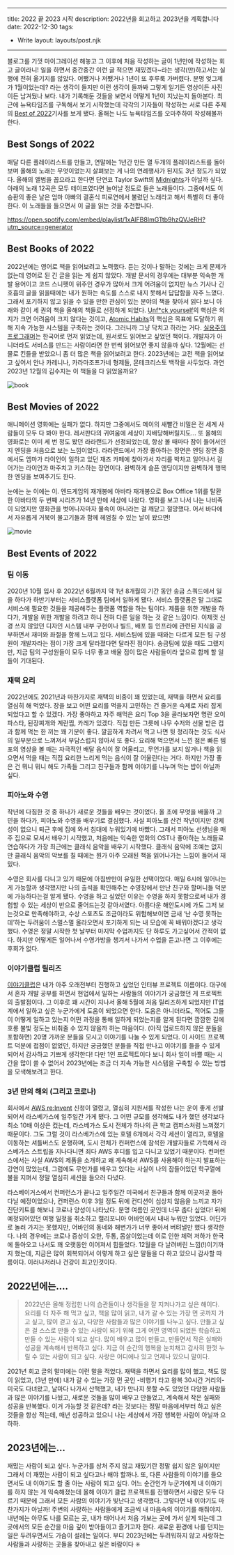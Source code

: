---
title: 2022 끝 2023 시작
description: 2022년을 회고하고 2023년을 계획합니다
date: 2022-12-30
tags:
  - Write
layout: layouts/post.njk
------

블로그를 기껏 마이그레이션 해놓고 그 이후에 처음 작성하는 글이 1년만에 작성하는 회고 글이라니! 일을 하면서 중간중간 이런 글 적으면 재밌겠다~라는 생각(만)하고서는 실행에 전혀 옮기지를 않았다. 어쨌거나 저쨌거나 1년이 또 후루룩 가버렸다. 분명 엊그제가 1월이었는데? 라는 생각이 들지만 이런 생각이 들까봐 그렇게 일기든 영상이든 사진이든 남겨뒀나 보다. 내가 기록해둔 것들을 보면서 어떻게 1년이 지났는지 돌아본다. 최근에 뉴욕타임즈를 구독해서 보기 시작했는데 각각의 기자들이 작성하는 서로 다른 주제의 [Best of 2022](https://www.nytimes.com/spotlight/best-of)기사를 보게 됐다. 올해는 나도 뉴욕타임즈를 오마주하여 작성해볼까 한다. 

## Best Songs of 2022

매달 다른 플레이리스트를 만들고, 연말에는 1년간 만든 열 두개의 플레이리스트를 돌아보며 올해의 노래는 무엇이었는지 살펴보는 게 나의 연례행사가 된지도 3년 정도가 되었다. 올해의 앨범을 꼽으라고 한다면 단연코 Taylor Swift의 [Midnights](https://open.spotify.com/album/151w1FgRZfnKZA9FEcg9Z3?si=Y5o8MD9pSF6FoA23HATfHA)가 아닐까 싶다. 아래의 노래 12곡은 모두 테이프였다면 늘어날 정도로 들은 노래들이다. 그중에서도 이승환의 좋은 날은 엄마 아빠의 결혼식 피로연에서 불렀던 노래라고 해서 특별히 더 좋아한다. 이 노래들을 들으면서 이 글을 읽는 것을 추천합니다. 

https://open.spotify.com/embed/playlist/1xAlFB8ImGTtb9hzQVJeRH?utm_source=generator

## Best Books of 2022

2022년에는 영어로 책을 읽어보려고 노력했다. 듣는 것이나 말하는 것에는 크게 문제가 없는데 영어로 된 긴 글을 읽는 게 쉽지 않았다. 개발 문서의 경우에는 대부분 익숙한 개발 용어이고 코드 스니펫이 위주인 경우가 많아서 크게 어려움이 없지만 뉴스 기사나 긴 호흡의 글을 읽을때에는 내가 원하는 속도를 스스로 내지 못해서 답답함을 자주 느꼈다. 그래서 포기하지 않고 읽을 수 있을 만한 관심이 있는 분야의 책을 찾아서 읽다 보니 아래와 같이 세 권의 책을 올해의 책들로 선정하게 되었다. [Unf*ck yourself](https://www.amazon.com/Unfu-Yourself-Your-Head-into/dp/0062803832)의 핵심은 의지가 크면 어려움이 크지 않다는 것이고, [Atomic Habits](https://www.amazon.com/Atomic-Habits-Proven-Build-Break/dp/0735211299)의 핵심은 목표에 도달하기 위해 지속 가능한 시스템을 구축하는 것이다. 그러니까 그냥 닥치고 하라는 거다. [실용주의 프로그래머](https://www.amazon.com/Pragmatic-Programmer-journey-mastery-Anniversary/dp/0135957052)는 한국어로 먼저 읽었는데, 원서로도 읽어보고 싶었던 책이다. 개발자가 아니더라도 서비스를 만드는 사람이라면 한 번씩 읽어보면 좋지 않을까 싶다. 12월에는 선물로 킨들을 받았으니 좀 더 많은 책을 읽어보려고 한다. 2023년에는 고전 책을 읽어보고 싶어서 안나 카레니나, 카라마조프가네 형제들, 몬테크리스토 백작을 사두었다. 과연 2023년 12월의 김수지는 이 책들을 다 읽었을까요?

![book](https://user-images.githubusercontent.com/40863240/210344143-c8bab7c1-7321-4603-b5fd-f58cb2509fc1.jpg)

## Best Movies of 2022
애니메이션 영화에는 실패가 없다. 하지만 그중에서도 메이의 새빨간 비밀은 전 세계 사람들이 모두 다 봐야 한다. 레서판다의 귀여움에 세상이 지배당해버릴지도... 또 올해의 영화로는 이미 세 번 정도 봤던 라라랜드가 선정되었는데, 항상 볼 때마다 잠이 들어서인지 엔딩을 처음으로 보는 느낌이었다. 라라랜드에서 가장 좋아하는 장면은 엔딩 장면 중에서도 엠마가 라이언이 일하고 있던 재즈 카페에 찾아가서 자리를 박차고 일어나서 걸어가는 라이언과 마주치고 키스하는 장면이다. 완벽하게 슬픈 엔딩이지만 완벽하게 행복한 엔딩을 보여주기도 한다.

눈에는 눈 이에는 이. 엔드게임의 재개봉에 아바타 재개봉으로 Box Office 1위를 탈환한 아바타의 두 번째 시리즈가 14년 만에 세상에 나왔다. 영화를 보고 나서 나는 나비족이 되었지만 영화관을 벗어나자마자 물속이 아니라는 걸 깨닫고 절망했다. 어서 바다에서 자유롭게 거북이 물고기들과 함께 헤엄칠 수 있는 날이 왔으면! 

![movie](https://user-images.githubusercontent.com/40863240/210344161-65bedb99-4cd7-4a49-89f6-702ca74d1737.jpg)

## Best Events of 2022

### 팀 이동

2020년 10월 입사 후 2022년 6월까지 약 1년 8개월의 기간 동안 송금 스쿼드에서 일을 하다가 하반기부터는 서비스플랫폼 팀에서 일하게 됐다. 서비스 플랫폼은 말 그대로 서비스에 필요한 것들을 제공해주는 플랫폼 역할을 하는 팀이다. 제품을 위한 개발을 하다가, 개발을 위한 개발을 하려고 하니 전혀 다른 일을 하는 것 같은 느낌이다. 이제껏 신경 쓰지 않았던 디자인 시스템 내부 구현이나 빌드, 배포 등 인프라에 관련된 지식을 공부하면서 재미와 좌절을 함께 느끼고 있다. 서비스팀에 있을 때와는 다르게 모든 팀 구성원이 개발자라는 점이 가장 크게 달라졌다면 달라진 점이다. 송금팀에 있을 때도 그랬지만, 지금 팀의 구성원들이 모두 너무 좋고 배울 점이 많은 사람들이라 앞으로 함께 할 일들이 기대된다.

### 재택 요리

2022년에도 2021년과 마찬가지로 재택의 비중이 꽤 있었는데, 재택을 하면서 요리를 열심히 해 먹었다. 장을 보고 어떤 요리를 먹을지 고민하는 건 즐거운 숙제로 자리 잡게 되었다고 할 수 있겠다. 가장 좋아하고 자주 해먹은 요리 Top 3을 골라보자면 명란 오이 파스타, 된장찌개와 계란찜, 카레가 있겠다. 직접 만든 그릇에 나무 수저와 선물 받은 컵과 함께 먹는 한 끼는 꽤 기분이 좋다. 깔끔하게 차려서 먹고 나면 뒷 정리하는 것도 식사의 일부분으로 느껴져서 부담스럽지 않아서 또 좋다. 요리해 먹으면서 느낀 점은 빠른 템포의 영상을 볼 때는 자극적인 배달 음식이 잘 어울리고, 무언가를 보지 않거나 책을 읽으면서 먹을 때는 직접 요리한 느리게 먹는 음식이 잘 어울린다는 거다. 하지만 가장 좋은 건 뭐니 뭐니 해도 가족들 그리고 친구들과 함께 이야기를 나누며 먹는 밥이 아닐까 싶다. 

### 피아노와 수영

작년에 다짐한 것 중 하나가 새로운 것들을 배우는 것이었다. 올 초에 무엇을 배울까 고민을 하다가, 피아노와 수영을 배우기로 결심했다. 사실 피아노를 산건 작년이지만 강제성이 없으니 퇴근 후에 집에 와서 침대에 누워있기에 바빴다. 그래서 피아노 선생님을 매주 집으로 모셔서 배우기 시작했고, 처음에는 익숙한 영화의 OST나 좋아하는 노래들로 연습하다가 가장 최근에는 클래식 음악을 배우기 시작했다. 클래식 음악에 조예는 없지만 클래식 음악의 악보를 칠 때에는 뭔가 아주 오래된 책을 읽어나가는 느낌이 들어서 재밌다. 

수영은 회사를 다니고 있기 때문에 아침반만이 유일한 선택이었다. 매일 6시에 일어나는게 가능할까 생각했지만 나의 출석을 확인해주는 수영장에서 만난 친구와 할머니들 덕분에 가능하다는걸 알게 됐다. 수영을 하고 싶었던 이유는 수영을 하지 못함으로써 내가 경험할 수 있는 세상이 반으로 줄어드는것 같아서였다. 아름다운 해안도시에 가도 그저 보는것으로 만족해야하고, 수상 스포츠도 조금이라도 위험해보이면 금새 ‘난 수영 못하는데’하는 두려움이 스멀스멀 올라오면서 포기하게 되는 내 모습에 꼭 배워야겠다고 생각했다. 수영은 정말 시작한 첫 날부터 마지막 수업까지도 단 하루도 가고싶어서 간적이 없다. 하지만 어떻게든 일어나서 수영가방을 챙겨서 나가서 수업을 듣고나면 그 이후에는 후회가 없다. 

### 이야기클럽 릴리즈

[이야기클럽](https://www.iyagi.club/)은 내가 아주 오래전부터 진행하고 싶었던 인터뷰 프로젝트 이름이다. 대구에서 혼자 개발 공부를 하면서 현업에서 일하는 사람들의 이야기가 궁금했던 게 프로젝트의 출발점이다. 그 이후로 꽤 시간이 지나서 올해 5월에 처음 릴리즈하게 되었지만 IT업계에서 일하고 싶은 누군가에게 도움이 되었으면 한다. 도움은 아니더라도, 적어도 그들이 어떻게 일하고 있는지 어떤 과정을 통해 일하게 되었는지를 알게 된다면 깜깜한 길에 호롱 불빛 정도는 비춰줄 수 있지 않을까 하는 마음이다. (아직 업로드하지 않은 분들을 포함하면) 20명 가까운 분들을 모시고 이야기를 나눌 수 있게 되었다. 이 사이드 프로젝트 덕분에 접점이 없었던, 하지만 궁금했던 분들을 직접 만나고 이야기를 들을 수 있게 되어서 감사하고 기쁘게 생각한다! 다만 1인 프로젝트이다 보니 회사 일이 바쁠 때는 시간을 많이 쓸 수 없어서 2023년에는 조금 더 지속 가능한 시스템을 구축할 수 있는 방법을 모색해보려고 한다.

### 3년 만의 해외 (그리고 코로나)

회사에서 [AWS re:Invent](https://reinvent.awsevents.com/) 신청이 열렸고, 열심히 지원서를 작성한 나는 운이 좋게 선발되어서 라스베가스에 일주일간 가게 됐다. 그 어떤 규모를 생각해도 내가 했던 생각보다 최소 10배 이상은 컸는데, 라스베가스 도시 전체가 하나의 큰 학교 캠퍼스처럼 느껴졌기 때문이다. 그도 그럴 것이 라스베가스에 있는 호텔 6개에서 각각 세션이 열리고, 호텔을 이동하는 셔틀버스도 운행하며, 도시 전체가 컨퍼런스에 참석한 개발자들로 가득해서 라스베가스 스트립을 지나다니면 죄다 AWS 후디를 입고 다니고 있었기 때문이다. 컨퍼런스에서는 사실 AWS의 제품을 소개하고 왜 계속해서 AWS를 사용해야 하는지 발표하는 강연이 많았는데, 그럼에도 무언가를 배우고 있다는 사실이 나의 잠들어있던 학구열에 불을 지펴서 정말 열심히 세션을 들으러 다녔다.

라스베이거스에서 컨퍼런스가 끝나고 일주일간 미국에서 친구들과 함께 이곳저곳 돌아다닐 예정이었으나, 컨퍼런스 이후 3일 정도 뒤에 컨디션이 심상치 않음을 느끼고 자가진단키트를 해보니 코로나 양성이 나타났다. 분명 여름인 곳인데 너무 춥다 싶었다! 뒤에 예정되어있던 여행 일정을 취소하고 캘리포니아 어바인에서 내내 누워만 있었다. 어딘가로 놀러 가지는 못했지만, 어바인의 동네와 해변가가 너무 좋아서 버텨낼만 했다 생각한다. 나의 경우에는 코로나 증상이 오한, 두통, 몸살이었는데 이로 인한 체력 저하가 한국에 돌아오고 나서도 꽤 오랫동안 이어져서 힘들었다. 12월을 다 날려버린 느낌(!)이기까지 했는데, 지금은 많이 회복되어서 이렇게 하고 싶은 말들을 다 하고 있으니 감사할 따름이다. 이러나저러나 건강이 최고인것이다.

## 2022년에는….

> 2022년은 올해 정립한 나의 습관들이나 생각들을 잘 지켜나가고 싶은 해이다. 요리를 더 자주 해 먹고 싶고, 책을 많이 읽고, 내가 갈 수 있는 가장 먼 곳까지 가고 싶고, 많이 걷고 싶고, 다양한 사람들과 많은 이야기를 나누고 싶다. 만들고 싶은 걸 스스로 만들 수 있는 사람이 되기 위해 그게 어떤 영역이 되었든 학습하고 만들 수 있는 사람이 되고 싶다. 많이 배우고 많이 만들고, 만들면서 작은 실패와 성공을 계속해서 반복하고 싶다. 지금 이 순간의 행복을 눈치채고 감사히 한껏 누릴 수 있는 사람이 되고 싶다. 사랑은 어디에나 있고 언제나 있으니 말이다.

2021년 회고 글의 말미에는 이런 말을 적었다. 재택을 하면서 요리를 많이 했고, 책도 많이 읽었고, (3년 만에) 내가 갈 수 있는 가장 먼 곳인 -비행기 타고 왕복 30시간 거리의- 미국도 다녀왔고, 날마다 나가서 산책했고, 내가 만나지 못할 수도 있었던 다양한 사람들과 많은 이야기를 나눴고, 새로운 것들을 많이 배우고 만들었고, 계속해서 작은 실패와 성공을 반복했다. 이거 가능할 것 같은데? 라는 것보다는 정말 마음에서부터 하고 싶은 것들을 항상 적는데, 매년 성공하고 있으니 나는 세상에서 가장 행복한 사람이 아닐까 으하하.

## 2023년에는…

재밌는 사람이 되고 싶다. 누군가를 상처 주지 않고 재밌기란 정말 쉽지 않은 일이지만 그래서 더 재밌는 사람이 되고 싶다고나 해야 할까나. 또, 다른 사람들의 이야기를 들으면서도 내 이야기도 할 줄 아는 사람이 되고 싶다. 어느 순간인가 누군가에게 내 이야기를 하지 않는 게 익숙해졌는데 올해 이야기 클럽 프로젝트를 진행하면서 사람은 모두 다르기 때문에 그래서 모든 사람의 이야기가 빛난다고 생각했다. 그렇다면 내 이야기도 마찬가지가 아닐까! 주변의 사랑하는 사람들에게 조금씩 내 마음속의 이야기를 해줘야지. 내년에는 아무도 나를 모르는 곳, 내가 태어나서 처음 가보는 곳에 가서 살게 되는데 그곳에서의 모든 순간을 마음 깊이 받아들이고 즐기고자 한다. 새로운 환경에 나를 던지는 일은 두려우면서도 가슴이 설레는 일이다. 부디 2023년에는 두려워하지 않고 사랑하는 사람들과 사랑하는 곳들을 찾아내고 싶은 바람이다 ✳️
